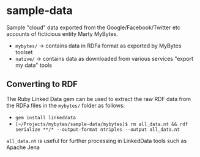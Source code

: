 sample-data
===========

Sample "cloud" data exported from the Google/Facebook/Twitter etc accounts of ficticious entity Marty MyBytes.

* `mybytes/` -> contains data in RDFa format as exported by MyBytes toolset
* `native/` -> contains data as downloaded from various services "export my data" tools

## Converting to RDF

The Ruby Linked Data gem can be used to extract the raw RDF data from the RDFa files in the `mybytes/` folder as follows:

* `gem install linkeddata`
* `[~/Projects/mybytes/sample-data/mybytes]$ rm all_data.nt && rdf serialize **/* --output-format ntriples --output all_data.nt`

`all_data.nt` is useful for further processing in LinkedData tools such as Apache Jena